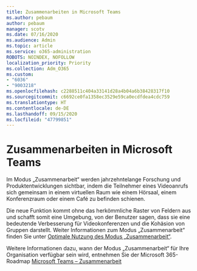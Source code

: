 ```yaml
---
title: Zusammenarbeiten in Microsoft Teams
ms.author: pebaum
author: pebaum
manager: scotv
ms.date: 07/16/2020
ms.audience: Admin
ms.topic: article
ms.service: o365-administration
ROBOTS: NOINDEX, NOFOLLOW
localization_priority: Priority
ms.collection: Adm_O365
ms.custom:
- "6036"
- "9003218"
ms.openlocfilehash: c2288511c404a33141d28a4b04a6b38428317f10
ms.sourcegitcommit: c6692ce0fa1358ec3529e59ca0ecdfdea4cdc759
ms.translationtype: HT
ms.contentlocale: de-DE
ms.lasthandoff: 09/15/2020
ms.locfileid: "47799851"
---
```

# <a name="microsoft-teams-together-mode"></a>Zusammenarbeiten in Microsoft Teams

Im Modus „Zusammenarbeit“ werden jahrzehntelange Forschung und Produktentwicklungen sichtbar, indem die Teilnehmer eines Videoanrufs sich gemeinsam in einem virtuellen Raum wie einem Hörsaal, einem Konferenzraum oder einem Café zu befinden schienen. 

Die neue Funktion kommt ohne das herkömmliche Raster von Feldern aus und schafft somit eine Umgebung, von der Benutzer sagen, dass sie eine bedeutende Verbesserung für Videokonferenzen und die Kohäsion von Gruppen darstellt. Weiter Informationen zum Modus „Zusammenarbeit“ finden Sie unter [Optimale Nutzung des Modus „Zusammenarbeit“](https://techcommunity.microsoft.com/t5/microsoft-teams-blog/how-to-get-the-most-from-together-mode/ba-p/1509496).  

Weitere Informationen dazu, wann der Modus „Zusammenarbeit“ für Ihre Organisation verfügbar sein wird, entnehmen Sie der Microsoft 365-Roadmap [Microsoft Teams – Zusammenarbeit](https://www.microsoft.com/microsoft-365/roadmap?featureid=65942)